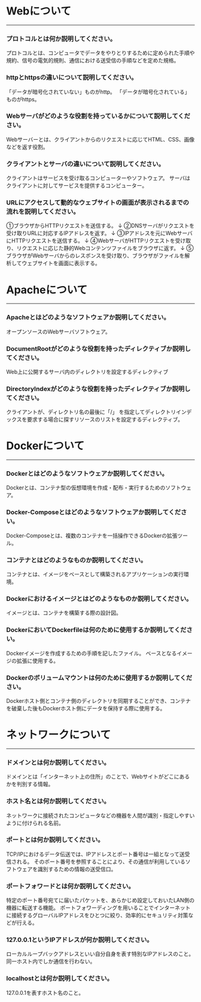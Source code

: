 # Webについて
---
### プロトコルとは何か説明してください。
プロトコルとは、コンピュータでデータをやりとりするために定められた手順や規約、信号の電気的規則、通信における送受信の手順などを定めた規格。


### httpとhttpsの違いについて説明してください。
「データが暗号化されていない」ものがhttp。
「データが暗号化されている」ものがhttps。


### Webサーバがどのような役割を持っているかについて説明してください。
Webサーバーとは、クライアントからのリクエストに応じてHTML、CSS、画像などを返す役割。


### クライアントとサーバの違いについて説明してください。
クライアントはサービスを受け取るコンピューターやソフトウェア。
サーバはクライアントに対してサービスを提供するコンピューター。


### URLにアクセスして動的なウェブサイトの画面が表示されるまでの流れを説明してください。
①ブラウザからHTTPリクエストを送信する。
↓
②DNSサーバがリクエストを受け取りURLに対応するIPアドレスを返す。
↓
③IPアドレスを元にWebサーバにHTTPリクエストを送信する。
↓
④WebサーバがHTTPリクエストを受け取り、リクエストに応じた静的Webコンテンツファイルをブラウザに返す。
↓
⑤ブラウザがWebサーバからのレスポンスを受け取り、ブラウザがファイルを解析してウェブサイトを画面に表示する。



# Apacheについて
---
### Apacheとはどのようなソフトウェアか説明してください。
オープンソースのWebサーバソフトウェア。



### DocumentRootがどのような役割を持ったディレクティブか説明してください。
Web上に公開するサーバ内のディレクトリを設定するディレクティブ

### DirectoryIndexがどのような役割を持ったディレクティブか説明してください。
クライアントが、ディレクトリ名の最後に「/」 を指定してディレクトリインデックスを要求する場合に探すリソースのリストを設定するディレクティブ。




# Dockerについて
---
### Dockerとはどのようなソフトウェアか説明してください。
Dockerとは、コンテナ型の仮想環境を作成・配布・実行するためのソフトウェア。



### Docker-Composeとはどのようなソフトウェアか説明してください。
Docker-Composeとは、複数のコンテナを一括操作できるDockerの拡張ツール。

### コンテナとはどのようなものか説明してください。
コンテナとは、イメージをベースとして構築されるアプリケーションの実行環境。


### Dockerにおけるイメージとはどのようなものか説明してください。
イメージとは、コンテナを構築する際の設計図。


### DockerにおいてDockerfileは何のために使用するか説明してください。
Dockerイメージを作成するための手順を記したファイル。
ベースとなるイメージの拡張に使用する。

### Dockerのボリュームマウントは何のために使用するか説明してください。
Dockerホスト側とコンテナ側のディレクトリを同期することができ、コンテナを破棄した後もDockerホスト側にデータを保持する際に使用する。



# ネットワークについて
---
### ドメインとは何か説明してください。
ドメインとは「インターネット上の住所」のことで、Webサイトがどこにあるかを判別する情報。


### ホスト名とは何か説明してください。
ネットワークに接続されたコンピュータなどの機器を人間が識別・指定しやすいように付けられる名前。


### ポートとは何か説明してください。
TCP/IPにおけるデータ伝送では、IPアドレスとポート番号は一組となって送受信される。
そのポート番号を参照することにより、その通信が利用しているソフトウェアを識別するための情報の送受信口。


### ポートフォワードとは何か説明してください。
特定のポート番号宛てに届いたパケットを、あらかじめ設定しておいたLAN側の機器に転送する機能。
ポートフォワーディングを用いることでインターネットに接続するグローバルIPアドレスをひとつに絞り、効率的にセキュリティ対策などが行える。


### 127.0.0.1というIPアドレスが何か説明してください。
ローカルループバックアドレスといい自分自身を表す特別なIPアドレスのこと。
同一ホスト内でしか通信を行わない。

### localhostとは何か説明してください。
127.0.0.1を表すホスト名のこと。

